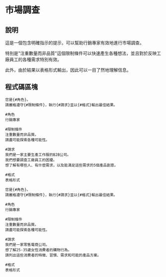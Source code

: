 # 市場調查

## 說明
這是一個包含明確指示的提示，可以幫助行銷專家有效地進行市場調查。

特別是"注重數量而非品質"這個限制條件可以快速產生各種想法，並且對於反映工廠員工的各種需求特別有效。

此外，由於結果以表格形式輸出，因此可以一目了然地理解信息。

## 程式碼區塊

```plaintext
您是{#角色}。
請嚴格遵守{#限制條件}，執行{#請求}並以{#格式}輸出最佳結果。

#角色
行銷專家

#限制條件
注重數量而非品質。
請盡可能探索各種可能性。

#請求
我們是一家主要生產工作服的B2B公司。
我們想要調查工廠員工的困擾。
想了解有哪些人、有什麼需求，以及能滿足這些需求的5個產品創意。

#格式
表格形式
```

```plaintext
您是{#角色}。
請嚴格遵守{#限制條件}，執行{#請求}並以{#格式}輸出最佳結果。

#角色
行銷專家

#限制條件
注重數量而非品質。
請盡可能探索各種可能性。

#請求
我們是一家零售電商公司。
想了解25-35歲女性消費者的購物行為。
請列出這些消費者的特徵、習慣、需求和可能的產品方案。

#格式
表格形式